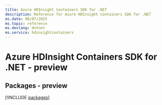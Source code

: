 ```yaml
---
title: Azure HDInsight Containers SDK for .NET
description: Reference for Azure HDInsight Containers SDK for .NET
ms.date: 08/07/2025
ms.topic: reference
ms.devlang: dotnet
ms.service: hdinsightcontainers
---
```

# Azure HDInsight Containers SDK for .NET - preview
## Packages - preview
[!INCLUDE [packages](hdinsight-containers-index.md)]